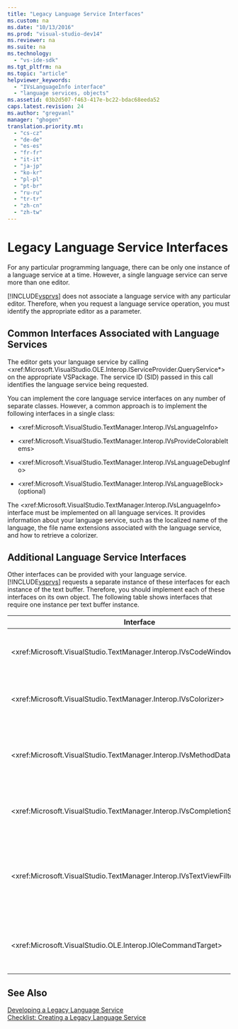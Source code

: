 ```yaml
---
title: "Legacy Language Service Interfaces"
ms.custom: na
ms.date: "10/13/2016"
ms.prod: "visual-studio-dev14"
ms.reviewer: na
ms.suite: na
ms.technology: 
  - "vs-ide-sdk"
ms.tgt_pltfrm: na
ms.topic: "article"
helpviewer_keywords: 
  - "IVsLanguageInfo interface"
  - "language services, objects"
ms.assetid: 03b2d507-f463-417e-bc22-bdac68eeda52
caps.latest.revision: 24
ms.author: "gregvanl"
manager: "ghogen"
translation.priority.mt: 
  - "cs-cz"
  - "de-de"
  - "es-es"
  - "fr-fr"
  - "it-it"
  - "ja-jp"
  - "ko-kr"
  - "pl-pl"
  - "pt-br"
  - "ru-ru"
  - "tr-tr"
  - "zh-cn"
  - "zh-tw"
---
```

# Legacy Language Service Interfaces
For any particular programming language, there can be only one instance of a language service at a time. However, a single language service can serve more than one editor.  
  
 [!INCLUDE[vsprvs](../codequality/includes/vsprvs_md.md)] does not associate a language service with any particular editor. Therefore, when you request a language service operation, you must identify the appropriate editor as a parameter.  
  
## Common Interfaces Associated with Language Services  
 The editor gets your language service by calling \<xref:Microsoft.VisualStudio.OLE.Interop.IServiceProvider.QueryService*> on the appropriate VSPackage. The service ID (SID) passed in this call identifies the language service being requested.  
  
 You can implement the core language service interfaces on any number of separate classes. However, a common approach is to implement the following interfaces in a single class:  
  
-   \<xref:Microsoft.VisualStudio.TextManager.Interop.IVsLanguageInfo>  
  
-   \<xref:Microsoft.VisualStudio.TextManager.Interop.IVsProvideColorableItems>  
  
-   \<xref:Microsoft.VisualStudio.TextManager.Interop.IVsLanguageDebugInfo>  
  
-   \<xref:Microsoft.VisualStudio.TextManager.Interop.IVsLanguageBlock> (optional)  
  
 The \<xref:Microsoft.VisualStudio.TextManager.Interop.IVsLanguageInfo> interface must be implemented on all language services. It provides information about your language service, such as the localized name of the language, the file name extensions associated with the language service, and how to retrieve a colorizer.  
  
## Additional Language Service Interfaces  
 Other interfaces can be provided with your language service. [!INCLUDE[vsprvs](../codequality/includes/vsprvs_md.md)] requests a separate instance of these interfaces for each instance of the text buffer. Therefore, you should implement each of these interfaces on its own object. The following table shows interfaces that require one instance per text buffer instance.  
  
|Interface|Description|  
|---------------|-----------------|  
|\<xref:Microsoft.VisualStudio.TextManager.Interop.IVsCodeWindowManager>|Manages code window adornments, such as the drop-down bar. You can get this interface by using the \<xref:Microsoft.VisualStudio.TextManager.Interop.IVsLanguageInfo.GetCodeWindowManager*> method. There is one \<xref:Microsoft.VisualStudio.TextManager.Interop.IVsCodeWindowManager> per code window.|  
|\<xref:Microsoft.VisualStudio.TextManager.Interop.IVsColorizer>|Colorizes language keywords and delimiters. You can get this interface by using the \<xref:Microsoft.VisualStudio.TextManager.Interop.IVsLanguageInfo.GetColorizer*> method. \<xref:Microsoft.VisualStudio.TextManager.Interop.IVsColorizer> is called at paint time. Avoid computation-intensive work inside \<xref:Microsoft.VisualStudio.TextManager.Interop.IVsColorizer> or performance could suffer.|  
|\<xref:Microsoft.VisualStudio.TextManager.Interop.IVsMethodData>|Provides IntelliSense parameter tooltips. When the language service recognizes a character that indicates that method data should be displayed, such as an open parenthesis, it calls the \<xref:Microsoft.VisualStudio.TextManager.Interop.IVsMethodTipWindow.SetMethodData*> method to notify the text view that the language service is ready to display a Parameter Info ToolTip. The text view then calls back into the language service by using the methods of the \<xref:Microsoft.VisualStudio.TextManager.Interop.IVsMethodData> interface to get the required information to display the tooltip.|  
|\<xref:Microsoft.VisualStudio.TextManager.Interop.IVsCompletionSet>|Provides IntelliSense statement completion. When the language service is ready to display a completion list, it calls the \<xref:Microsoft.VisualStudio.TextManager.Interop.IVsTextView.UpdateCompletionStatus*> method on the text view. The text view then calls back into the language service by using methods on the \<xref:Microsoft.VisualStudio.TextManager.Interop.IVsCompletionSet> object.|  
|\<xref:Microsoft.VisualStudio.TextManager.Interop.IVsTextViewFilter>|Allows for modification of the text view using the command handler. The class in which you implement the \<xref:Microsoft.VisualStudio.TextManager.Interop.IVsTextViewFilter> interface must also implement the \<xref:Microsoft.VisualStudio.OLE.Interop.IOleCommandTarget> interface. The text view retrieves the \<xref:Microsoft.VisualStudio.TextManager.Interop.IVsTextViewFilter> object by querying the \<xref:Microsoft.VisualStudio.OLE.Interop.IOleCommandTarget> object that is passed into the \<xref:Microsoft.VisualStudio.TextManager.Interop.IVsTextView.AddCommandFilter*> method. There should be one \<xref:Microsoft.VisualStudio.TextManager.Interop.IVsTextViewFilter> object for each view.|  
|\<xref:Microsoft.VisualStudio.OLE.Interop.IOleCommandTarget>|Intercepts commands that the user types into the code window. Monitor output from your \<xref:Microsoft.VisualStudio.OLE.Interop.IOleCommandTarget> implementation to provide custom completion information and view modification<br /><br /> To pass your \<xref:Microsoft.VisualStudio.OLE.Interop.IOleCommandTarget> object to the text view, call \<xref:Microsoft.VisualStudio.TextManager.Interop.IVsTextView.AddCommandFilter*>.|  
  
## See Also  
 [Developing a Legacy Language Service](../extensibility/developing-a-legacy-language-service.md)   
 [Checklist: Creating a Legacy Language Service](../extensibility/checklist--creating-a-legacy-language-service.md)